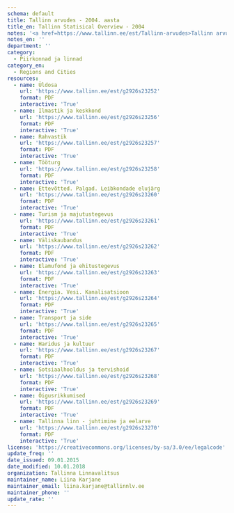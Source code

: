 ```yaml
---
schema: default
title: Tallinn arvudes - 2004. aasta
title_en: Tallinn Statisical Overview - 2004
notes: '<a href=https://www.tallinn.ee/est/Tallinn-arvudes>Tallinn arvudes aastaraamatud</a> "Tallinn arvudes", mis sisaldavad andmeid Tallinna rahvastiku, sotsiaalelu, majanduse ja keskkonna kohta'
notes_en: ''
department: ''
category:
  - Piirkonnad ja linnad
category_en:
  - Regions and Cities
resources:
  - name: Üldosa
    url: 'https://www.tallinn.ee/est/g2926s23252'
    format: PDF
    interactive: 'True'
  - name: Ilmastik ja keskkond
    url: 'https://www.tallinn.ee/est/g2926s23256'
    format: PDF
    interactive: 'True'
  - name: Rahvastik
    url: 'https://www.tallinn.ee/est/g2926s23257'
    format: PDF
    interactive: 'True'
  - name: Tööturg
    url: 'https://www.tallinn.ee/est/g2926s23258'
    format: PDF
    interactive: 'True'
  - name: Ettevõtted. Palgad. Leibkondade elujärg
    url: 'https://www.tallinn.ee/est/g2926s23260'
    format: PDF
    interactive: 'True'
  - name: Turism ja majutustegevus
    url: 'https://www.tallinn.ee/est/g2926s23261'
    format: PDF
    interactive: 'True'
  - name: Väliskaubandus
    url: 'https://www.tallinn.ee/est/g2926s23262'
    format: PDF
    interactive: 'True'
  - name: Elamufond ja ehitustegevus
    url: 'https://www.tallinn.ee/est/g2926s23263'
    format: PDF
    interactive: 'True'
  - name: Energia. Vesi. Kanalisatsioon
    url: 'https://www.tallinn.ee/est/g2926s23264'
    format: PDF
    interactive: 'True'
  - name: Transport ja side
    url: 'https://www.tallinn.ee/est/g2926s23265'
    format: PDF
    interactive: 'True'
  - name: Haridus ja kultuur
    url: 'https://www.tallinn.ee/est/g2926s23267'
    format: PDF
    interactive: 'True'
  - name: Sotsiaalhooldus ja tervishoid
    url: 'https://www.tallinn.ee/est/g2926s23268'
    format: PDF
    interactive: 'True'
  - name: Õigusrikkumised
    url: 'https://www.tallinn.ee/est/g2926s23269'
    format: PDF
    interactive: 'True'
  - name: Tallinna linn - juhtimine ja eelarve
    url: 'https://www.tallinn.ee/est/g2926s23270'
    format: PDF
    interactive: 'True'
license: 'https://creativecommons.org/licenses/by-sa/3.0/ee/legalcode'
update_freq: ''
date_issued: 09.01.2015
date_modified: 10.01.2018
organization: Tallinna Linnavalitsus
maintainer_name: Liina Karjane
maintainer_email: liina.karjane@tallinnlv.ee
maintainer_phone: ''
update_rate: ''
---
```

